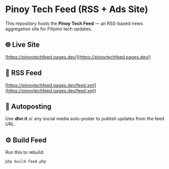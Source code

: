 # Pinoy Tech Feed (RSS + Ads Site)

This repository hosts the **Pinoy Tech Feed** — an RSS-based news aggregation site for Filipino tech updates.

## 🌐 Live Site
[https://pinoytechfeed.pages.dev/](https://pinoytechfeed.pages.dev/)

## 🔗 RSS Feed
[https://pinoytechfeed.pages.dev/feed.xml](https://pinoytechfeed.pages.dev/feed.xml)

## 📣 Autoposting
Use **dlvr.it** or any social media auto-poster to publish updates from the feed URL.

## ⚙️ Build Feed
Run this to rebuild:
```bash
php build-feed.php
